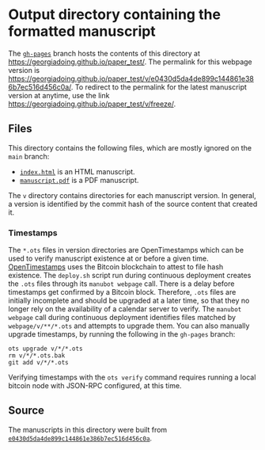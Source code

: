 # Output directory containing the formatted manuscript

The [`gh-pages`](https://github.com/georgiadoing/paper_test/tree/gh-pages) branch hosts the contents of this directory at <https://georgiadoing.github.io/paper_test/>.
The permalink for this webpage version is <https://georgiadoing.github.io/paper_test/v/e0430d5da4de899c144861e386b7ec516d456c0a/>.
To redirect to the permalink for the latest manuscript version at anytime, use the link <https://georgiadoing.github.io/paper_test/v/freeze/>.

## Files

This directory contains the following files, which are mostly ignored on the `main` branch:

+ [`index.html`](index.html) is an HTML manuscript.
+ [`manuscript.pdf`](manuscript.pdf) is a PDF manuscript.

The `v` directory contains directories for each manuscript version.
In general, a version is identified by the commit hash of the source content that created it.

### Timestamps

The `*.ots` files in version directories are OpenTimestamps which can be used to verify manuscript existence at or before a given time.
[OpenTimestamps](https://opentimestamps.org/) uses the Bitcoin blockchain to attest to file hash existence.
The `deploy.sh` script run during continuous deployment creates the `.ots` files through its `manubot webpage` call.
There is a delay before timestamps get confirmed by a Bitcoin block.
Therefore, `.ots` files are initially incomplete and should be upgraded at a later time, so that they no longer rely on the availability of a calendar server to verify.
The `manubot webpage` call during continuous deployment identifies files matched by `webpage/v/**/*.ots` and attempts to upgrade them.
You can also manually upgrade timestamps, by running the following in the `gh-pages` branch:

```shell
ots upgrade v/*/*.ots
rm v/*/*.ots.bak
git add v/*/*.ots
```

Verifying timestamps with the `ots verify` command requires running a local bitcoin node with JSON-RPC configured, at this time.

## Source

The manuscripts in this directory were built from
[`e0430d5da4de899c144861e386b7ec516d456c0a`](https://github.com/georgiadoing/paper_test/commit/e0430d5da4de899c144861e386b7ec516d456c0a).
